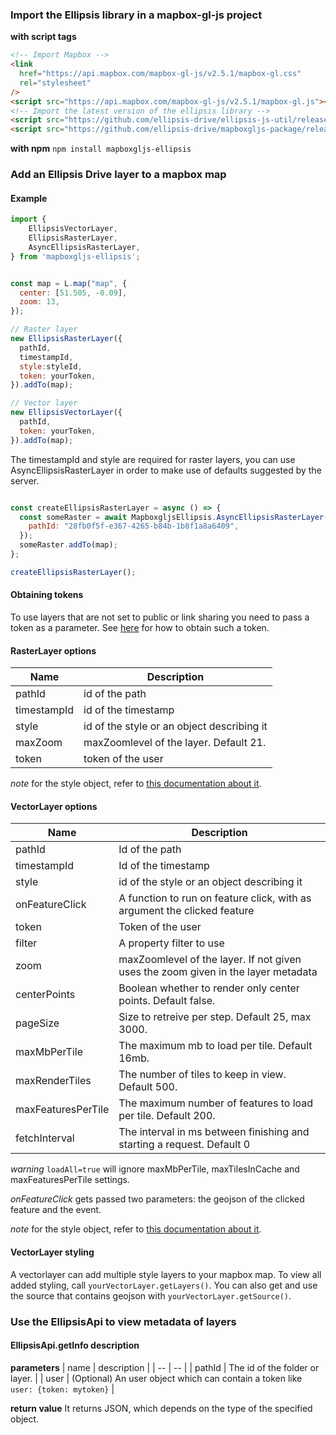 ### Import the Ellipsis library in a mapbox-gl-js project

**with script tags**

```html
<!-- Import Mapbox -->
<link
  href="https://api.mapbox.com/mapbox-gl-js/v2.5.1/mapbox-gl.css"
  rel="stylesheet"
/>
<script src="https://api.mapbox.com/mapbox-gl-js/v2.5.1/mapbox-gl.js"></script>
<!-- Import the latest version of the ellipsis library -->
<script src="https://github.com/ellipsis-drive/ellipsis-js-util/releases/download/1.3.3/ellipsis-js-util-1.3.3.js"></script>
<script src="https://github.com/ellipsis-drive/mapboxgljs-package/releases/download/3.1.2/mapboxgljs-ellipsis-3.1.2.js"></script>
```

**with npm**
`npm install mapboxgljs-ellipsis`

### Add an Ellipsis Drive layer to a mapbox map

#### Example

```js
import {
	EllipsisVectorLayer,
	EllipsisRasterLayer,
	AsyncEllipsisRasterLayer,
} from 'mapboxgljs-ellipsis';


const map = L.map("map", {
  center: [51.505, -0.09],
  zoom: 13,
});

// Raster layer
new EllipsisRasterLayer({
  pathId,
  timestampId,
  style:styleId,
  token: yourToken,
}).addTo(map);

// Vector layer
new EllipsisVectorLayer({
  pathId,
  token: yourToken,
}).addTo(map);
```

The timestampId and style are required for raster layers, you can use AsyncEllipsisRasterLayer in order to make use of defaults suggested by the server.
```js

const createEllipsisRasterLayer = async () => {
  const someRaster = await MapboxgljsEllipsis.AsyncEllipsisRasterLayer({
    pathId: "28fb0f5f-e367-4265-b84b-1b8f1a8a6409",
  });
  someRaster.addTo(map);
};

createEllipsisRasterLayer();
```


#### Obtaining tokens
To use layers that are not set to public or link sharing you need to pass a token as a parameter. See [here](https://docs.ellipsis-drive.com/developers/authentication-options) for how to obtain such a token.

#### RasterLayer options

| Name        | Description                                |
| ----------- | ------------------------------------------ |
| pathId      | id of the path                             |
| timestampId | id of the timestamp                        |
| style       | id of the style or an object describing it |
| maxZoom     | maxZoomlevel of the layer. Default 21.     |
| token       | token of the user                          |

_note_ for the style object, refer to [this documentation about it](https://docs.ellipsis-drive.com/developers/api-v3/path-raster/styles/add-style).

#### VectorLayer options

| Name               | Description                                                              |
| ------------------ | ------------------------------------------------------------------------ |
| pathId             | Id of the path                                                           |
| timestampId            | Id of the timestamp                                                          |
| style       | id of the style or an object describing it |
| onFeatureClick     | A function to run on feature click, with as argument the clicked feature |
| token              | Token of the user                                                        |
| filter             | A property filter to use                                                 |
| zoom            | maxZoomlevel of the layer. If not given uses the zoom given in the layer metadata                                   |
| centerPoints       | Boolean whether to render only center points. Default false.             |
| pageSize           | Size to retreive per step. Default 25, max 3000.                         |
| maxMbPerTile       | The maximum mb to load per tile. Default 16mb.                           |
| maxRenderTiles    | The number of tiles to keep in view. Default 500.                       |
| maxFeaturesPerTile | The maximum number of features to load per tile. Default 200.            |
| fetchInterval      | The interval in ms between finishing and starting a request. Default 0   |

_warning_ `loadAll=true` will ignore maxMbPerTile, maxTilesInCache and maxFeaturesPerTile settings.

_onFeatureClick_ gets passed two parameters: the geojson of the clicked feature and the event.

_note_ for the style object, refer to [this documentation about it](https://docs.ellipsis-drive.com/developers/api-v3/path-vector/styles/add-style).

#### VectorLayer styling

A vectorlayer can add multiple style layers to your mapbox map. To view all added styling, call `yourVectorLayer.getLayers()`. You can also get and use the source that contains geojson with `yourVectorLayer.getSource()`.

### Use the EllipsisApi to view metadata of layers



#### EllipsisApi.getInfo description

**parameters**
| name | description |
| -- | -- |
| pathId | The id of the folder or layer. |
| user | (Optional) An user object which can contain a token like `user: {token: mytoken}` |

**return value**
It returns JSON, which depends on the type of the specified object.
